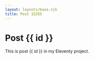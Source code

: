 ```yaml
---
layout: layouts/base.njk
title: Post 15355
---
```


# Post {{ id }}

This is post {{ id }} in my Eleventy project.
